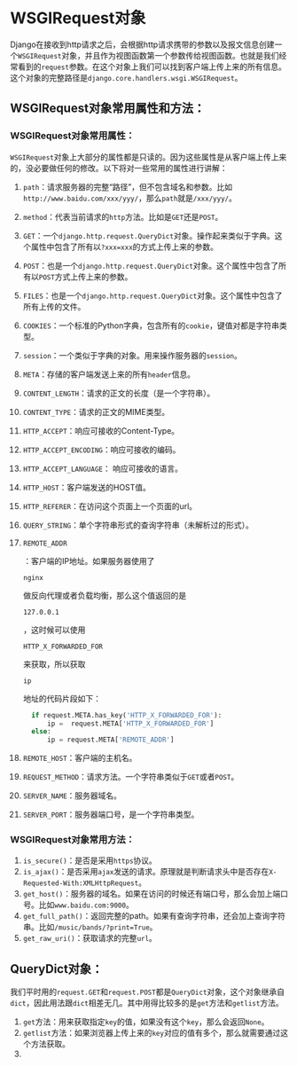 # WSGIRequest对象

Django在接收到http请求之后，会根据http请求携带的参数以及报文信息创建一个`WSGIRequest`对象，并且作为视图函数第一个参数传给视图函数。也就是我们经常看到的`request`参数。在这个对象上我们可以找到客户端上传上来的所有信息。这个对象的完整路径是`django.core.handlers.wsgi.WSGIRequest`。

## WSGIRequest对象常用属性和方法：

### WSGIRequest对象常用属性：

`WSGIRequest`对象上大部分的属性都是只读的。因为这些属性是从客户端上传上来的，没必要做任何的修改。以下将对一些常用的属性进行讲解：

1. `path`：请求服务器的完整“路径”，但不包含域名和参数。比如`http://www.baidu.com/xxx/yyy/`，那么`path`就是`/xxx/yyy/`。

2. `method`：代表当前请求的`http`方法。比如是`GET`还是`POST`。

3. `GET`：一个`django.http.request.QueryDict`对象。操作起来类似于字典。这个属性中包含了所有以`?xxx=xxx`的方式上传上来的参数。

4. `POST`：也是一个`django.http.request.QueryDict`对象。这个属性中包含了所有以`POST`方式上传上来的参数。

5. `FILES`：也是一个`django.http.request.QueryDict`对象。这个属性中包含了所有上传的文件。

6. `COOKIES`：一个标准的Python字典，包含所有的`cookie`，键值对都是字符串类型。

7. `session`：一个类似于字典的对象。用来操作服务器的`session`。

8. `META`：存储的客户端发送上来的所有`header`信息。

9. `CONTENT_LENGTH`：请求的正文的长度（是一个字符串）。

10. `CONTENT_TYPE`：请求的正文的MIME类型。

11. `HTTP_ACCEPT`：响应可接收的Content-Type。

12. `HTTP_ACCEPT_ENCODING`：响应可接收的编码。

13. `HTTP_ACCEPT_LANGUAGE`： 响应可接收的语言。

14. `HTTP_HOST`：客户端发送的HOST值。

15. `HTTP_REFERER`：在访问这个页面上一个页面的url。

16. `QUERY_STRING`：单个字符串形式的查询字符串（未解析过的形式）。

17. ```
    REMOTE_ADDR
    ```

    ：客户端的IP地址。如果服务器使用了

    ```
    nginx
    ```

    做反向代理或者负载均衡，那么这个值返回的是

    ```
    127.0.0.1
    ```

    ，这时候可以使用

    ```
    HTTP_X_FORWARDED_FOR
    ```

    来获取，所以获取

    ```
    ip
    ```

    地址的代码片段如下：

    ```python
      if request.META.has_key('HTTP_X_FORWARDED_FOR'):  
          ip =  request.META['HTTP_X_FORWARDED_FOR']  
      else:  
          ip = request.META['REMOTE_ADDR']
    ```

18. `REMOTE_HOST`：客户端的主机名。

19. `REQUEST_METHOD`：请求方法。一个字符串类似于`GET`或者`POST`。

20. `SERVER_NAME`：服务器域名。

21. `SERVER_PORT`：服务器端口号，是一个字符串类型。

### WSGIRequest对象常用方法：

1. `is_secure()`：是否是采用`https`协议。
2. `is_ajax()`：是否采用`ajax`发送的请求。原理就是判断请求头中是否存在`X-Requested-With:XMLHttpRequest`。
3. `get_host()`：服务器的域名。如果在访问的时候还有端口号，那么会加上端口号。比如`www.baidu.com:9000`。
4. `get_full_path()`：返回完整的path。如果有查询字符串，还会加上查询字符串。比如`/music/bands/?print=True`。
5. `get_raw_uri()`：获取请求的完整`url`。

## QueryDict对象：

我们平时用的`request.GET`和`request.POST`都是`QueryDict`对象，这个对象继承自`dict`，因此用法跟`dict`相差无几。其中用得比较多的是`get`方法和`getlist`方法。

1. `get`方法：用来获取指定`key`的值，如果没有这个`key`，那么会返回`None`。
2. `getlist`方法：如果浏览器上传上来的`key`对应的值有多个，那么就需要通过这个方法获取。
3. 